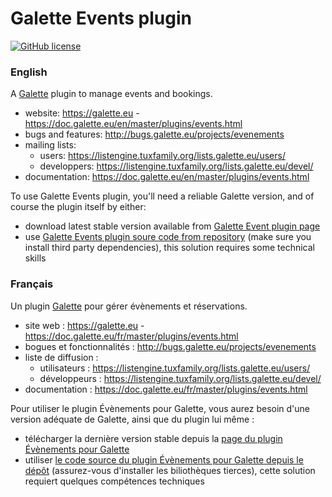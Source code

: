 # Galette Events plugin

[![GitHub license](https://img.shields.io/github/license/galette/galette.svg)](https://github.com/galette/plugin-events/blob/master/COPYING)

### English

A [Galette](https://galette.eu) plugin to manage events and bookings.

* website: https://galette.eu - https://doc.galette.eu/en/master/plugins/events.html
* bugs and features: http://bugs.galette.eu/projects/evenements
* mailing lists:
  * users: https://listengine.tuxfamily.org/lists.galette.eu/users/
  * developpers: https://listengine.tuxfamily.org/lists.galette.eu/devel/
* documentation: https://doc.galette.eu/en/master/plugins/events.html

To use Galette Events plugin, you'll need a reliable Galette version, and of course the plugin itself by either:

* download latest stable version available from [Galette Event plugin page](https://doc.galette.eu/en/master/plugins/events.html)
* use [Galette Events plugin soure code from repository](http://doc.galette.eu/en/develop/development/git.html) (make sure you install third party dependencies), this solution requires some technical skills

### Français

Un plugin [Galette](https://galette.eu) pour gérer évènements et réservations.

* site web : https://galette.eu - https://doc.galette.eu/fr/master/plugins/events.html
* bogues et fonctionnalités : http://bugs.galette.eu/projects/evenements
* liste de diffusion :
  * utilisateurs : https://listengine.tuxfamily.org/lists.galette.eu/users/
  * développeurs : https://listengine.tuxfamily.org/lists.galette.eu/devel/
* documentation : https://doc.galette.eu/fr/master/plugins/events.html

Pour utiliser le plugin Évènements pour Galette, vous aurez besoin d'une version adéquate de Galette, ainsi que du plugin lui même :

* télécharger la dernière version stable depuis la [page du  plugin Évènements pour Galette](https://doc.galette.eu/en/master/plugins/events.html)
* utiliser [le code source du plugin Évènements pour Galette depuis le dépôt](http://doc.galette.eu/en/develop/development/git.html) (assurez-vous d'installer les biliothèques tierces), cette solution requiert quelques compétences techniques
